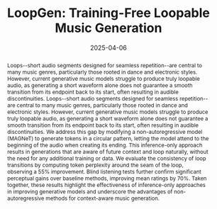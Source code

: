 ---
# Documentation: https://wowchemy.com/docs/managing-content/

title: "LoopGen: Training-Free Loopable Music Generation"
subtitle: ''
summary: ''
authors:
- Davide Marincione
- Giorgio Strano
- admin
- Roberto Ribuoli
- Emanuele Rodolà


# Author notes (optional)
author_notes:
  - 'Equal contribution'
  - 'Equal contribution'

tags: []
categories: []
date: '2025-04-06'
lastmod: 2025-02-27T:26:44
featured: false
draft: false
publication_short: "Preprint"

image:
  caption: ''
  focal_point: 'Center'
  preview_only: false

projects: []
publishDate: '2025-27-02T:26:44'
publication_types:
- '3'
abstract: "Loops--short audio segments designed for seamless repetition--are central to many music genres, particularly those rooted in dance and electronic styles. However, current generative music models struggle to produce truly loopable audio, as generating a short waveform alone does not guarantee a smooth transition from its endpoint back to its start, often resulting in audible discontinuities. Loops--short audio segments designed for seamless repetition--are central to many music genres, particularly those rooted in dance and electronic styles. However, current generative music models struggle to produce truly loopable audio, as generating a short waveform alone does not guarantee a smooth transition from its endpoint back to its start, often resulting in audible discontinuities. We address this gap by modifying a non-autoregressive model (MAGNeT) to generate tokens in a circular pattern, letting the model attend to the beginning of the audio when creating its ending. This inference-only approach results in generations that are aware of future context and loop naturally, without the need for any additional training or data. We evaluate the consistency of loop transitions by computing token perplexity around the seam of the loop, observing a 55% improvement. Blind listening tests further confirm significant perceptual gains over baseline methods, improving mean ratings by 70%. Taken together, these results highlight the effectiveness of inference-only approaches in improving generative models and underscore the advantages of non-autoregressive methods for context-aware music generation."

links:
- name: arXiv
  url : https://arxiv.org/abs/2504.04466

publication: '*ArXiv preprint*'
---